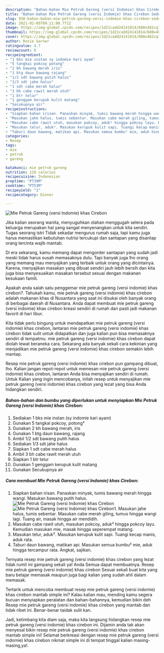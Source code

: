 ```yaml
---
description: "Bahan-bahan Mie Petruk Gareng (versi Indomie) khas Cirebon Sederhana Untuk Jualan"
title: "Bahan-bahan Mie Petruk Gareng (versi Indomie) khas Cirebon Sederhana Untuk Jualan"
slug: 938-bahan-bahan-mie-petruk-gareng-versi-indomie-khas-cirebon-sederhana-untuk-jualan
date: 2021-02-05T09:11:00.771Z
image: https://img-global.cpcdn.com/recipes/1d21cadd24141014/680x482cq70/mie-petruk-gareng-versi-indomie-khas-cirebon-foto-resep-utama.jpg
thumbnail: https://img-global.cpcdn.com/recipes/1d21cadd24141014/680x482cq70/mie-petruk-gareng-versi-indomie-khas-cirebon-foto-resep-utama.jpg
cover: https://img-global.cpcdn.com/recipes/1d21cadd24141014/680x482cq70/mie-petruk-gareng-versi-indomie-khas-cirebon-foto-resep-utama.jpg
author: Rosie Garner
ratingvalue: 4.7
reviewcount: 6
recipeingredient:
- "1 bks mie instan sy indomie kari ayam"
- "5 tangkai pokcoy potong"
- "2 bh bawang merah iris"
- "1 btg daun bawang rajang"
- "1/2 sdt bawang putih halus"
- "1/3 sdt jahe halus"
- "1 sdt cabe merah halus"
- "3 bh cabe rawit merah utuh"
- "1 btr telur"
- "1 genggam kerupuk kulit matang"
- "Secukupnya air"
recipeinstructions:
- "Siapkan bahan irisan. Panaskan minyak, tumis bawang merah hingga wangi. Masukan bawang putih halus."
- "Masukan jahe halus, tumis sebentar. Masukan cabe merah giling, tumus hingga wangi lagi. Tuang air, masak hingga air mendidih."
- "Masukan cabe rawit utuh, masukan pokcoy, aduk² hingga pokcoy layu. Kemudian masukan mie, masak hingga seperempat matang."
- "Masukan telur, aduk². Masukan kerupuk kulit sapi. Tuangi kecap manis, aduk rata."
- "Taburi daun bawang, matikan api. Masukan semua bumbu² mie, aduk hingga tercampur rata. Angkat, sajikan."
categories:
- Resep
tags:
- mie
- petruk
- gareng

katakunci: mie petruk gareng 
nutrition: 129 calories
recipecuisine: Indonesian
preptime: "PT39M"
cooktime: "PT53M"
recipeyield: "1"
recipecategory: Dinner

---
```



![Mie Petruk Gareng (versi Indomie) khas Cirebon](https://img-global.cpcdn.com/recipes/1d21cadd24141014/680x482cq70/mie-petruk-gareng-versi-indomie-khas-cirebon-foto-resep-utama.jpg)

Jika kalian seorang wanita, menyuguhkan olahan menggugah selera pada keluarga merupakan hal yang sangat menyenangkan untuk kita sendiri. Tugas seorang istri Tidak sekadar mengurus rumah saja, tapi kamu juga harus memastikan kebutuhan nutrisi tercukupi dan santapan yang disantap orang tercinta wajib mantab.

Di era  sekarang, kamu memang dapat mengorder santapan yang sudah jadi meski tidak harus susah memasaknya dulu. Tapi banyak juga lho orang yang memang mau menyajikan yang terbaik untuk orang yang dicintainya. Karena, menyajikan masakan yang dibuat sendiri jauh lebih bersih dan kita juga bisa menyesuaikan masakan tersebut sesuai dengan makanan kesukaan famili. 



Apakah anda salah satu penggemar mie petruk gareng (versi indomie) khas cirebon?. Tahukah kamu, mie petruk gareng (versi indomie) khas cirebon adalah makanan khas di Nusantara yang saat ini disukai oleh banyak orang di berbagai daerah di Nusantara. Anda dapat membuat mie petruk gareng (versi indomie) khas cirebon kreasi sendiri di rumah dan pasti jadi makanan favorit di hari libur.

Kita tidak perlu bingung untuk mendapatkan mie petruk gareng (versi indomie) khas cirebon, lantaran mie petruk gareng (versi indomie) khas cirebon tidak sulit untuk didapatkan dan juga kalian pun bisa memasaknya sendiri di tempatmu. mie petruk gareng (versi indomie) khas cirebon dapat diolah lewat beraneka cara. Sekarang ada banyak sekali cara kekinian yang menjadikan mie petruk gareng (versi indomie) khas cirebon semakin lebih mantap.

Resep mie petruk gareng (versi indomie) khas cirebon pun gampang dibuat, lho. Kalian jangan repot-repot untuk memesan mie petruk gareng (versi indomie) khas cirebon, lantaran Anda bisa menyajikan sendiri di rumah. Untuk Kalian yang ingin mencobanya, inilah resep untuk menyajikan mie petruk gareng (versi indomie) khas cirebon yang lezat yang bisa Anda hidangkan sendiri.

<!--inarticleads1-->

##### Bahan-bahan dan bumbu yang diperlukan untuk menyiapkan Mie Petruk Gareng (versi Indomie) khas Cirebon:

1. Sediakan 1 bks mie instan (sy indomie kari ayam)
1. Gunakan 5 tangkai pokcoy, potong²
1. Gunakan 2 bh bawang merah, iris
1. Gunakan 1 btg daun bawang, rajang
1. Ambil 1/2 sdt bawang putih halus
1. Sediakan 1/3 sdt jahe halus
1. Siapkan 1 sdt cabe merah halus
1. Ambil 3 bh cabe rawit merah utuh
1. Siapkan 1 btr telur
1. Gunakan 1 genggam kerupuk kulit matang
1. Gunakan Secukupnya air




<!--inarticleads2-->

##### Cara membuat Mie Petruk Gareng (versi Indomie) khas Cirebon:

1. Siapkan bahan irisan. Panaskan minyak, tumis bawang merah hingga wangi. Masukan bawang putih halus.
<img src="https://img-global.cpcdn.com/steps/6fc0823049956963/160x128cq70/mie-petruk-gareng-versi-indomie-khas-cirebon-langkah-memasak-1-foto.jpg" alt="Mie Petruk Gareng (versi Indomie) khas Cirebon"><img src="https://img-global.cpcdn.com/steps/3c74b19f25f69471/160x128cq70/mie-petruk-gareng-versi-indomie-khas-cirebon-langkah-memasak-1-foto.jpg" alt="Mie Petruk Gareng (versi Indomie) khas Cirebon">1. Masukan jahe halus, tumis sebentar. Masukan cabe merah giling, tumus hingga wangi lagi. Tuang air, masak hingga air mendidih.
1. Masukan cabe rawit utuh, masukan pokcoy, aduk² hingga pokcoy layu. Kemudian masukan mie, masak hingga seperempat matang.
1. Masukan telur, aduk². Masukan kerupuk kulit sapi. Tuangi kecap manis, aduk rata.
1. Taburi daun bawang, matikan api. Masukan semua bumbu² mie, aduk hingga tercampur rata. Angkat, sajikan.




Ternyata resep mie petruk gareng (versi indomie) khas cirebon yang lezat tidak rumit ini gampang sekali ya! Anda Semua dapat membuatnya. Resep mie petruk gareng (versi indomie) khas cirebon Sesuai sekali buat kita yang baru belajar memasak maupun juga bagi kalian yang sudah ahli dalam memasak.

Tertarik untuk mencoba membuat resep mie petruk gareng (versi indomie) khas cirebon mantab simple ini? Kalau kalian mau, mending kamu segera buruan menyiapkan peralatan dan bahan-bahannya, kemudian bikin deh Resep mie petruk gareng (versi indomie) khas cirebon yang mantab dan tidak ribet ini. Benar-benar taidak sulit kan. 

Jadi, ketimbang kita diam saja, maka kita langsung hidangkan resep mie petruk gareng (versi indomie) khas cirebon ini. Dijamin anda tak akan menyesal bikin resep mie petruk gareng (versi indomie) khas cirebon mantab simple ini! Selamat berkreasi dengan resep mie petruk gareng (versi indomie) khas cirebon nikmat simple ini di tempat tinggal kalian masing-masing,ya!.

